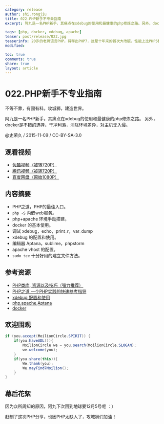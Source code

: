 ```yaml
---
category: release
author: shi.rongjiu
title: 022.PHP新手不专业指南
excerpt: 阿九是一名PHP新手，其痛点在xdebug的使用和最健康的php修炼之路。另外，docker是不错的选择，干净利落，消除环境差异，对主机无入侵。

tags: [php, docker, xdebug, apache]
teaser: post/release/022.jpg
teaserinfo: 20岁的老牌语言PHP，将释出PHP7，这是十年来的首次大改版，性能上比PHP5快上一倍，甚至能比HHVM下的更快。
modified:

toc: true
comments: true
share: true
layout: article
---
```


# 022.PHP新手不专业指南

不等不靠，有囧有料。攻城狮，建造世界。  

阿九是一名PHP新手，其痛点在xdebug的使用和最健康的php修炼之路。
另外，docker是不错的选择，干净利落，消除环境差异，对主机无入侵。


@史荣久 / 2015-11-09 / CC-BY-SA-3.0  

## 观看视频

  * [优酷视频（被转720P）](http://v.youku.com/v_show/id_XMTM4MTgwOTk4MA==.html)
  * [腾讯视频（被转720P）](http://v.qq.com/page/f/0/4/f0172mavt04.html)
  * [百度网盘（原始1080P）](http://pan.baidu.com/share/link?shareid=3935315343&uk=1380913564&fid=639744706745377)

## 内容摘要

  * PHP之道，PHP的最佳入口。
  * `php -S` 内嵌web服务。
  * php+apache 环境手动搭建。
  * docker 的基本使用。
  * 调试 xdebug，echo，print_r，var_dump
  * xdebug 的配置和使用。
  * 编辑器 Aptana，sublime，phpstorm
  * apache vhost 的配置。
  * `sudo tee` 十分好用的建立文件方法。

## 参考资源

 * [PHP类库, 资源以及技巧（强力推荐）](https://github.com/JingwenTian/awesome-php)
 * [PHP之道 一个PHP实践的快速参考指导](http://www.phptherightway.com/)
 * [xdebug 配置和使用](http://www.trydofor.com/3x/040.aptana-subversive-xdebug.html)
 * [php,apache,Aptana](http://www.trydofor.com/3x/038.ubuntu-apache2-thinkphp.html)
 * [docker](https://hub.docker.com/)

## 欢迎围观

``` java
if (you.accept(MoilionCircle.SPIRIT)) {
    if(you.haveADL()){
        MoilionCircle we = you.search(MoilionCircle.SLOGAN);
        we.welcome(you);
    }
    if(you.share(this)){
        We.thank(you);
        We.mayFind7Moilion();
    }
}
```

## 幕后花絮

因为众所周知的原因，阿九下次回到地球要12月5号呢 ：）

赶制了这次PHP分享，也因PHP太缺人了，攻城狮们加油！